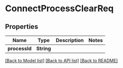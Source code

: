 # ConnectProcessClearReq

## Properties
Name | Type | Description | Notes
------------ | ------------- | ------------- | -------------
**processId** | **String** |  | 

[[Back to Model list]](../README.md#documentation-for-models) [[Back to API list]](../README.md#documentation-for-api-endpoints) [[Back to README]](../README.md)


